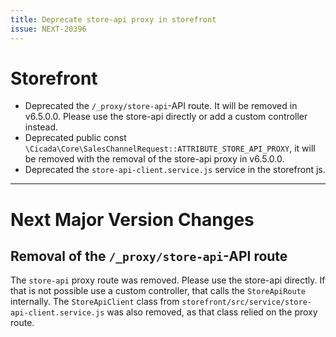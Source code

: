 ```yaml
---
title: Deprecate store-api proxy in storefront
issue: NEXT-20396
---
```

# Storefront
* Deprecated the `/_proxy/store-api`-API route. It will be removed in v6.5.0.0. Please use the store-api directly or add a custom controller instead.
* Deprecated public const `\Cicada\Core\SalesChannelRequest::ATTRIBUTE_STORE_API_PROXY`, it will be removed with the removal of the store-api proxy in v6.5.0.0.
* Deprecated the `store-api-client.service.js` service in the storefront js.
___
# Next Major Version Changes
## Removal of the  `/_proxy/store-api`-API route

The `store-api` proxy route was removed. Please use the store-api directly.
If that is not possible use a custom controller, that calls the `StoreApiRoute` internally.
The `StoreApiClient` class from `storefront/src/service/store-api-client.service.js` was also removed, as that class relied on the proxy route.
